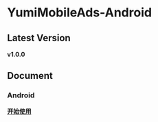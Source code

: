 # YumiMobileAds-Android

## Latest Version

**v1.0.0**


## Document

### Android

[**开始使用**](https://github.com/yumimobi/YumiMobileAds-iOS/blob/master/Document/MopubMediationSDK%E6%8E%A5%E5%85%A5YumiMobileAds/MopubMediationSDK%E6%8E%A5%E5%85%A5YumiMobileAds.md)



